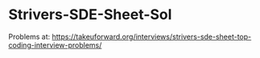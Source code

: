 # Strivers-SDE-Sheet-Sol

Problems at: https://takeuforward.org/interviews/strivers-sde-sheet-top-coding-interview-problems/
